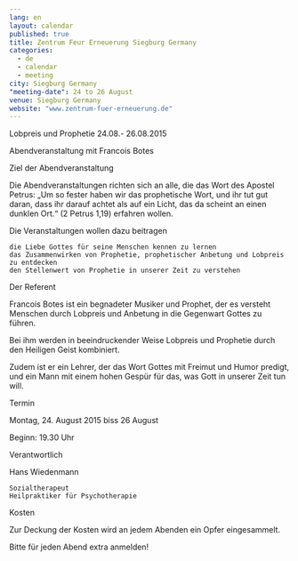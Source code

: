 ```yaml
---
lang: en
layout: calendar
published: true
title: Zentrum Feur Erneuerung Siegburg Germany
categories: 
  - de
  - calendar
  - meeting
city: Siegburg Germany
"meeting-date": 24 to 26 August
venue: Siegburg Germany
website: "www.zentrum-fuer-erneuerung.de"
---
```




Lobpreis und Prophetie 24.08.- 26.08.2015

Abendveranstaltung mit Francois Botes

Ziel der Abendveranstaltung

Die Abendveranstaltungen richten sich an alle, die das Wort des Apostel Petrus: „Um so fester haben wir das prophetische Wort, und ihr tut gut daran, dass ihr darauf achtet als auf ein Licht, das da scheint an einen dunklen Ort.“ (2 Petrus 1,19) erfahren wollen.

Die Veranstaltungen wollen dazu beitragen

    die Liebe Gottes für seine Menschen kennen zu lernen
    das Zusammenwirken von Prophetie, prophetischer Anbetung und Lobpreis zu entdecken
    den Stellenwert von Prophetie in unserer Zeit zu verstehen
Der Referent

Francois Botes ist ein begnadeter Musiker und Prophet, der es versteht Menschen durch Lobpreis und Anbetung in die Gegenwart Gottes zu führen.

Bei ihm werden in beeindruckender Weise Lobpreis und Prophetie durch den Heiligen Geist kombiniert.

Zudem ist er ein Lehrer, der das Wort Gottes mit Freimut und Humor predigt, und ein Mann mit einem hohen Gespür für das, was Gott in unserer Zeit tun will.

Termin

Montag, 24. August 2015 biss 26 August

Beginn: 19.30 Uhr

Verantwortlich

Hans Wiedenmann

    Sozialtherapeut
    Heilpraktiker für Psychotherapie
Kosten

Zur Deckung der Kosten wird an jedem Abenden ein Opfer eingesammelt.

Bitte für jeden Abend extra anmelden!
